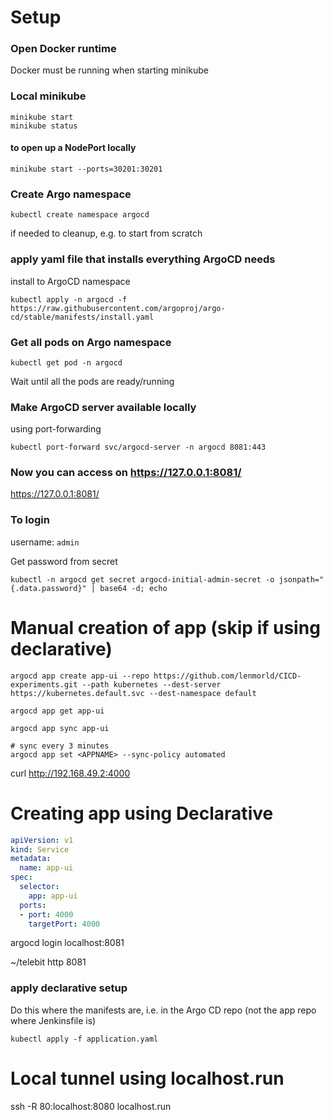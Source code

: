 # Setup

### Open Docker runtime

Docker must be running when starting minikube

### Local minikube
```
minikube start
minikube status
```

#### to open up a NodePort locally
```
minikube start --ports=30201:30201
```

### Create Argo namespace
```
kubectl create namespace argocd
```

if needed to cleanup, e.g. to start from scratch

### apply yaml file that installs everything ArgoCD needs 

install to ArgoCD namespace
```
kubectl apply -n argocd -f https://raw.githubusercontent.com/argoproj/argo-cd/stable/manifests/install.yaml
```

### Get all pods on Argo namespace
```
kubectl get pod -n argocd
```

Wait until all the pods are ready/running

### Make ArgoCD server available locally
using port-forwarding
```
kubectl port-forward svc/argocd-server -n argocd 8081:443 
``` 

### Now you can access on https://127.0.0.1:8081/
https://127.0.0.1:8081/

### To login
username: `admin`

Get password from secret
```
kubectl -n argocd get secret argocd-initial-admin-secret -o jsonpath="{.data.password}" | base64 -d; echo
```

# Manual creation of app (skip if using declarative)
```
argocd app create app-ui --repo https://github.com/lenmorld/CICD-experiments.git --path kubernetes --dest-server https://kubernetes.default.svc --dest-namespace default
```

```
argocd app get app-ui
```

```
argocd app sync app-ui

# sync every 3 minutes
argocd app set <APPNAME> --sync-policy automated
```

curl http://192.168.49.2:4000


# Creating app using Declarative
```yaml
apiVersion: v1
kind: Service
metadata:
  name: app-ui
spec:
  selector:
    app: app-ui
  ports:
  - port: 4000
    targetPort: 4000
```

argocd login localhost:8081

~/telebit http 8081


### apply declarative setup
Do this where the manifests are, i.e. in the Argo CD repo (not the app repo where Jenkinsfile is)
```
kubectl apply -f application.yaml
```

# Local tunnel using localhost.run
ssh -R 80:localhost:8080 localhost.run
